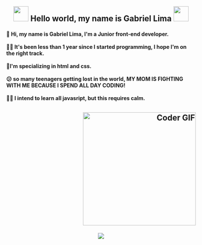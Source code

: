 <div align="center" >
 
 ## <img src="https://c.tenor.com/YaTahtedGloAAAAM/mario-pipe.gif" width="40px" /> Hello world, my name is Gabriel Lima <img src="https://c.tenor.com/YaTahtedGloAAAAM/mario-pipe.gif" width="40px" />
 
 <h4 align="left" >
  
  👋 Hi, my name is Gabriel Lima, I'm a Junior front-end developer.
  <br>
  <br>
  👨‍💻 It's been less than 1 year since I started programming, I hope I'm on the right track.
  <br>
  <br>
  📙I'm specializing in html and css.
  <br>
  <br>
  😕 so many teenagers getting lost in the world, MY MOM IS FIGHTING WITH ME BECAUSE I SPEND ALL DAY CODING!
  <br>
  <br>
  👨‍🏫 I intend to learn all javasript, but this requires calm. 
  
  
 </h4>
 
 
  <h2 align="right">
    <img src="https://c.tenor.com/2uyENRmiUt0AAAAM/coding.gif" alt="Coder GIF" width="300">
   <h4>
    
<div align="center">
 
<img reight="100em" src="https://github-readme-stats.vercel.app/api?username=gabrieltech&show_icons=true&theme=highcontrast&include_all_commits=true&count_private=true"/>
